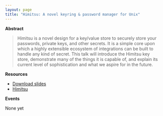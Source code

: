 ```yaml
---
layout: page
title: "Himitsu: A novel keyring & password manager for Unix"
---
```


**Abstract**

> Himitsu is a novel design for a key/value store to securely store your
> passwords, private keys, and other secrets. It is a simple core upon which a
> highly extensible ecosystem of integrations can be built to handle any kind of
> secret. This talk will introduce the Himitsu key store, demonstrate many of
> the things it is capable of, and explain its current level of sophistication
> and what we aspire for in the future.

**Resources**

- [Download slides](https://redacted.moe/f/5dba5030.pdf)
- [Himitsu](https://himitsustore.org)

**Events**

None yet
